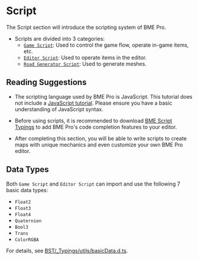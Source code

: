 # Script

The Script section will introduce the scripting system of BME Pro.

- Scripts are divided into 3 categories:
  - [`Game Script`](game): Used to control the game flow, operate in-game items, etc.
  - [`Editor Script`](editor): Used to operate items in the editor.
  - [`Road Generator Script`](roadGenerator): Used to generate meshes.

## Reading Suggestions

- The scripting language used by BME Pro is JavaScript. This tutorial does not include a [JavaScript tutorial](https://developer.mozilla.org/en-US/docs/Web/JavaScript). Please ensure you have a basic understanding of JavaScript syntax.

- Before using scripts, it is recommended to download [BME Script Typings](https://github.com/Withered-Flower-0422/BST) to add BME Pro's code completion features to your editor.

- After completing this section, you will be able to write scripts to create maps with unique mechanics and even customize your own BME Pro editor.

## Data Types

Both `Game Script` and `Editor Script` can import and use the following 7 basic data types:

- `Float2`
- `Float3`
- `Float4`
- `Quaternion`
- `Bool3`
- `Trans`
- `ColorRGBA`

For details, see [BST/\_Typings/utils/basicData.d.ts](https://github.com/Withered-Flower-0422/BST/blob/main/_Typings/utils/basicData.d.ts).
